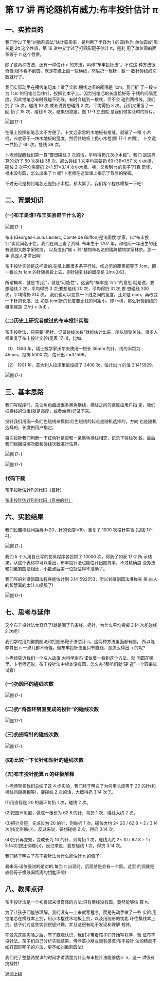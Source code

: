 # 第 17 讲 再论随机有威力:布丰投针估计 π

## 一、实验目的


我们学过了用“刘徽割圆法”估计圆周率，是利用了半径为 1 的圆(称作 单位圆)的周长是 2π 这个性质，第 16 讲中又学过了打圆形靶子估计 π，是利 用了单位圆的面积等于 π 这个性质。

除了这两种方法，还有一种估计 π 的方法，叫作“布丰投针法”。不过这 种方法很奇怪:根本看不到圆，就是在纸上画一些横线，然后扔一根针，数一 数针碰线的次数就行了。

我们实际动手在横线笔记本上做了实验:横线之间的间隔是 1cm，我们折 了一段长为 1cm 的铅笔芯当作针，投掷到本子上。因为铅笔芯的长度恰好等 于线的间隔宽度，因此铅笔芯有时候碰不到线，有时会碰到一根线，但不会 碰到两根线。我们扔了 15 次，碰线 10 次;或者说要想碰线 2 次，平均得扔 3 次。我们又重复了一回:扔了 15 次，碰线 9 次，结果很稳定。图 17-1 左图就 是我们做实验时的照片。


![图17-1](Figures/Lec17-1.png)

在纸上投掷铅笔芯太不方便了。卜文远家里的木地板有接缝，就锯了一根 小木棍，长度等于一块木地板的宽度，然后往地板上扔小木棍(图 17-1 右图)。 卜文远一共扔了 60 次，撞线 38 次。

卜老师提醒我们算一算“要想碰线 2 次的话，平均得扔几次小木棍”。我们 是这样算的:扔了 60 次碰线 38 次，那么碰线 1 次平均需要扔 60÷38=1.57 次 小木棍，碰线 2 次平均需要扔 2×1.57=3.14 次小木棍。咦，又看到 π 的影子了!真 奇怪，根本没有圆，怎么出来了 π 呢?卜老师在这堂课上揭示了背后的秘密。

不过无论是扔铅笔芯还是扔小木棍，都太累了。我们写个程序模拟一下吧!


## 二、背景知识

### (一)布丰是谁?布丰实验是干什么的?
![图17-1](Figures/Lec17-0.png)

布丰(Georges-Louis Leclerc, Comte de Buffon)是法国数 学家，以“布丰投针”实验闻名于世。我们在网上查了资料: 布丰生于 1707 年，和他同一年出生的还有德国大数学家欧拉， 以及提出“属 + 种”植物命名法的瑞典植物学家林奈。那一年 真是人才辈出啊!

布丰投针实验是这样做的:在纸上画很多条平行线，线之间的距离都等于 1cm，把一根长为 1cm 的针随机投上去，则针碰到线的概率是 2/π≈0.63。

所谓概率，就是“机会”，就是“可能性”。这里的“概率是 2/π ”的意思 就是说，要想碰线 2 次，平均得扔 3 次;要想碰线 20 次，平均得扔 31 次;要 想碰线 200 次，平均得扔 314 次。
我们也可以变换一下线之间的宽度，比如是 dcm，再改变一下针的长度，比 如是 lcm(针的长度要比线的间距小，即 l≤d)，那么针碰到线的概率就是 (2/π) × (l/d) 。

### (二)历史上研究者做过的布丰投针实验
布丰投针法，只需要“扔针、记录碰线次数”就能估计出来，所以很受关注。很多人都重复了布丰投针实验(见表 17-1)，比如:

（1） 1850 年，瑞士数学家沃尔夫使用一根长 36mm 的针，线的间距为 45mm，投掷 5000 次，估计出 π≈3.1596。

（2） 1901 年，意大利人拉泽里尼投掷了 3408 次，估计出 π 的值 3.1415929。


![图17-1](Figures/Lec17-1-Table.png)



## 三、基本思路


我们写程序时，先让角色画出很多黑色横线，横线之间的宽度由用户指 定，我们把横线的位置(就是高度，或者坐标)记录下来。

投针我们用画一条红色短线来模拟:红色短线的起点是随机选择的，方向 也是随机选择的，长度由用户指定。

每次投针我们判断一下红色针是否和一条黑色横线相交，记录下碰线次 数。最后我们根据投掷次数和碰线次数进行估算。

![图17-1](Figures/Lec17-2.png)

![图17-1](Figures/Lec17-3.png)

### 代码下载


[布丰投针估计Pi的代码（直针）](Code/第17讲-布丰投针估计Pi-直针.sb3) 



[布丰投针估计Pi的代码（弯曲的针）](Code/第17讲-布丰投针估计Pi-弯曲的针.sb3) 



## 六、实验结果

我们设置横线间距离d=20，针的长度l=10，重复了 1000 次投针实验 (见图 17-4)。

![图17-1](Figures/Lec17-4.png)

我们 5 个人用自己写的仿真程序各投掷了 10000 次，得到了如表 17-2 所 示结果。从这个表格中可以看出，布丰投针法也能估计出圆周率，不过精确度 没办法和刘徽割圆法相比，小数点后第一位就估得不准确了。

我们写的刘徽割圆法程序能估计到 3.141592653，所以刘徽割圆法堪称完 美!古人的智慧真的太让人叹服了!

![图17-1](Figures/Lec17-2-Table.png)

## 七、思考与延伸

这个布丰投针法太奇怪了!就是画了几条线、扔针，为什么平均投掷 3.14 次能碰线 2 次呢?

我们学过用刘徽割圆法和打圆形靶子法估计 π，这两种方法里面都有圆， 所以能够算出 π 一点儿都不奇怪。但布丰投针法里只有直线，是怎么得出 π 的呢?

卜老师告诉我们一个名人故事:大科学家冯·诺依曼一看到这个方法，就 问圆在哪里，卜老师还说，布丰投针法中根本没有圆，怎么办?那咱们就“硬 造”一个圆来试试看!

### (一)扔圆环的碰线次数
![图17-1](Figures/Lec17-5.png)

### (二)扔“将圆环掰直变成的投针”的碰线次数
![图17-1](Figures/Lec17-6.png)

### (三)扔拐弯针的碰线次数

![图17-1](Figures/Lec17-8.png)

### (四)比较一下长针和短针的碰线次数

### (五)布丰投针能算 π 的终极解释
卜老师带领我们总结了这 4 步实验，我们终于明白了为何用长度等于 20 的针(和横线间距离相等)，要碰线 2 次的话，大概得扔 3.14 次了。

(1)用直径是 20 的圆环每扔 1 次，碰线 2 次。 

(2)把圆环掰直，做成一根长为 62.8 的针，每扔 1 次，碰线大约 2 次。

(3)把针变短，变成长为 20 的针，则每扔 1 次，碰线大约 2× 20 / 62.8 = 2 / 3.14
次(按比例缩小)。反过来说，要想碰线 2 次，得扔 3.14 次。 

(4)把针再变短，变成长为 10 的针，则每扔 1 次，碰线大约 2× 10 / 62.8 = 1 / 3.14次(按比例缩小)。反过来说，要想碰线 1 次，得扔 3.14 次。 

我们终于明白了布丰投针法为什么能估计 π 的值了!

看来冯·诺依曼说的是对的:每当 π 出现时，后面总是会有一个圆。这里 的圆就是直径等于横线间距离的钥匙环啊!


## 八、教师点评
布丰投针法是一个初看起来很奇怪的方法:只有横线没有圆，竟然能够估 算 π。

为了让孩子们能够理解，我们没有一上来就写程序，而是先动手做了一些 实验:用铅笔芯在横线本上扔，用小木棍往木地板上扔，以及用圆形的钥匙 环往横线本上扔。孩子们对这些实验很感兴趣，并且这很有助于发现和理解 规律。

在做完这些实验之后，有了直观认识，我们才带着孩子们开始写程序，验 证布丰投针法。孩子们自己分析实验结果，傅鼎荃小朋友很有感慨:布丰投针 法的精度不如打圆形靶子的方法，更不如刘徽割圆法!

我们花了整整两堂课的时间才讲清楚为什么布丰投针法能够估计 π，这一 讲很有挑战性!
 

[返回上级](index.md)
